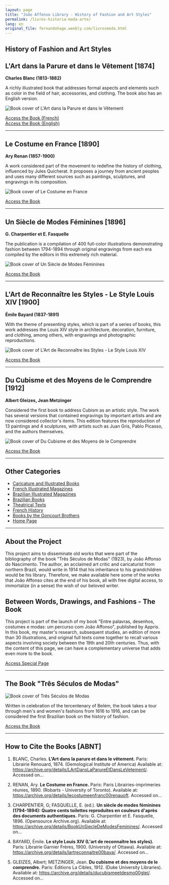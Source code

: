 ```yaml
---
layout: page
title: "João Affonso Library - History of Fashion and Art Styles"
permalink: /livros-historia-moda-arte/
lang: en
original_file: fernandohage.weebly.com/livrosmoda.html
---
```


## History of Fashion and Art Styles

## L'Art dans la Parure et dans le Vêtement [1874]

**Charles Blanc (1813-1882)**

A richly illustrated book that addresses formal aspects and elements such as color in the field of hair, accessories, and clothing. The book also has an English version.


![Book cover of L'Art dans la Parure et dans le Vêtement](/assets/images/livros-moda-biblioteca-joao-affonso-01.png)


[Access the Book (French)](https://archive.org/details/LArtDansLaParureEtDansLeVetement/)  
[Access the Book (English)](https://archive.org/details/artindressornament00blanrich/)

---

## Le Costume en France [1890]

**Ary Renan (1857-1900)**

A work considered part of the movement to redefine the history of clothing, influenced by Jules Quicherat. It proposes a journey from ancient peoples and uses many different sources such as paintings, sculptures, and engravings in its composition.


![Book cover of Le Costume en France](/assets/images/livros-moda-biblioteca-joao-affonso-02.png)


[Access the Book](https://archive.org/details/lecostumeenfranc00renauoft)

---

## Un Siècle de Modes Féminines [1896]

**G. Charpentier et E. Fasquelle**

The publication is a compilation of 400 full-color illustrations demonstrating fashion between 1794-1894 through original engravings from each era compiled by the editors in this extremely rich material.


![Book cover of Un Siècle de Modes Féminines](/assets/images/livros-moda-biblioteca-joao-affonso-03.png)


[Access the Book](https://archive.org/details/BookUnSiecleDeModesFeminines/)

---

## L'Art de Reconnaître les Styles - Le Style Louis XIV [1900]

**Émile Bayard (1837-1891)**

With the theme of presenting styles, which is part of a series of books, this work addresses the Louis XIV style in architecture, decoration, furniture, and clothing, among others, with engravings and photographic reproductions.


![Book cover of L'Art de Reconnaître les Styles - Le Style Louis XIV](/assets/images/livros-moda-biblioteca-joao-affonso-04.png)


[Access the Book](https://archive.org/details/lartreconnaitre00baya/)

---

## Du Cubisme et des Moyens de le Comprendre [1912]

**Albert Gleizes, Jean Metzinger**

Considered the first book to address Cubism as an artistic style. The work has several versions that contained engravings by important artists and are now considered collector's items. This edition features the reproduction of 13 paintings and 4 sculptures, with artists such as Juan Gris, Pablo Picasso, and the authors themselves.


![Book cover of Du Cubisme et des Moyens de le Comprendre](/assets/images/livros-moda-biblioteca-joao-affonso-05.png)


[Access the Book](https://archive.org/details/ducubismeetdesmo00glei/)

---

## Other Categories

- [Caricature and Illustrated Books](livrosgravura.html)
- [French Illustrated Magazines](revistasfrancesas.html)
- [Brazilian Illustrated Magazines](revistasbrasileiras.html)
- [Brazilian Books](livrosbrasileirosja.html)
- [Theatrical Texts](livrosteatro.html)
- [French History](livroshistoria.html)
- [Books by the Goncourt Brothers](livosgouncourt.html)
- [Home Page](biblioteca-joao-affonso.html)

---

## About the Project

This project aims to disseminate old works that were part of the bibliography of the book "Três Séculos de Modas" (1923), by João Affonso do Nascimento. The author, an acclaimed art critic and caricaturist from northern Brazil, would write in 1914 that his inheritance to his grandchildren would be his library. Therefore, we make available here some of the works that João Affonso cites at the end of his book, all with free digital access, to immortalize (in a sense) the wish of our beloved writer.

## Between Words, Drawings, and Fashions - The Book

This project is part of the launch of my book "Entre palavras, desenhos, costumes e modas: um percurso com João Affonso", published by Appris. In this book, my master's research, subsequent studies, an edition of more than 30 illustrations, and original full texts come together to recall various aspects involving society between the 19th and 20th centuries. Thus, with the content of this page, we can have a complementary universe that adds even more to the book.

[Access Special Page](meulivro.html)

---

## The Book "Três Séculos de Modas"


![Book cover of Três Séculos de Modas](/assets/images/livros-moda-biblioteca-joao-affonso-06.jpg)


Written in celebration of the tercentenary of Belém, the book takes a tour through men's and women's fashions from 1616 to 1916, and can be considered the first Brazilian book on the history of fashion.

[Access the Book](https://digital.bbm.usp.br/handle/bbm/2346)

---

## How to Cite the Books [ABNT]

1. BLANC, Charles. **L'Art dans la parure et dans le vêtement.** Paris: Librairie Renouard, 1874. (Gemological Institute of America) Available at: <https://archive.org/details/LArtDansLaParureEtDansLeVetement/>. Accessed on...

2. RENAN, Ary. **Le Costume en France.** Paris: Paris Librairies-imprimeries réunies, 1890. (Robarts - University of Toronto). Available at: <https://archive.org/details/lecostumeenfranc00renauoft>. Accessed on...

3. CHARPENTIER, G; FASQUELLE, E. (ed.). **Un siècle de modes féminines (1794-1894): Quatre cents toilettes reproduites en couleurs d'après des documents authentiques.** Paris: G. Charpentier et E. Fasquelle, 1896. (Opensource Archive.org). Available at: <https://archive.org/details/BookUnSiecleDeModesFeminines/>. Accessed on...

4. BAYARD, Émile. **Le style Louis XIV (L'art de reconnaître les styles).** Paris: Librairie Garnier Frères, 1900. (University of Ottawa). Available at: <https://archive.org/details/lartreconnaitre00baya/>. Accessed on...

5. GLEIZES, Albert; METZINGER, Jean. **Du cubisme et des moyens de le comprendre.** Paris: Éditions La Cibles, 1912. (Duke University Libraries). Available at: <https://archive.org/details/ducubismeetdesmo00glei/>. Accessed on...